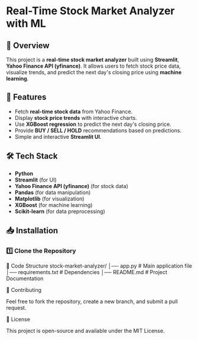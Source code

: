 # Real-Time Stock Market Analyzer with ML

## 📌 Overview
This project is a **real-time stock market analyzer** built using **Streamlit**, **Yahoo Finance API (yfinance)**. It allows users to fetch stock price data, visualize trends, and predict the next day's closing price using **machine learning**.

## 🚀 Features
- Fetch **real-time stock data** from Yahoo Finance.
- Display **stock price trends** with interactive charts.
- Use **XGBoost regression** to predict the next day's closing price.
- Provide **BUY / SELL / HOLD** recommendations based on predictions.
- Simple and interactive **Streamlit UI**.

## 🛠️ Tech Stack
- **Python**
- **Streamlit** (for UI)
- **Yahoo Finance API (yfinance)** (for stock data)
- **Pandas** (for data manipulation)
- **Matplotlib** (for visualization)
- **XGBoost** (for machine learning)
- **Scikit-learn** (for data preprocessing)

## 📥 Installation

### 1️⃣ Clone the Repository


📜 Code Structure
stock-market-analyzer/
│── app.py               # Main application file
│── requirements.txt     # Dependencies
│── README.md            # Project Documentation

🤝 Contributing

Feel free to fork the repository, create a new branch, and submit a pull request.

📄 License

This project is open-source and available under the MIT License.